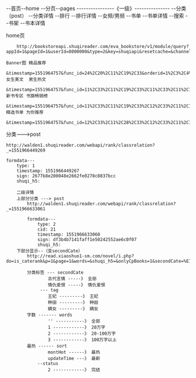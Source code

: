 ###
--首页--home
--分页--pages
	----------------《一级》---------------
    --分类（post）
		--分类详情
	--排行
		--排行详情
	--女频/男频
	--书单
		--书单详情
	--搜索
--书架
--书本详情

home页
		
        http://bookstoreapi.shuqireader.com/eva_bookstore/v1/module/query?appId=1&pageId=1&userId=8000000&type=2&key=shuqiapi&resetcache=&channelId=&versionId=&ver=&shuqi_h5=&md5key=&resetcache=
	
	Banner图 精品推荐
		&timestamp=1551964757&func_id=24%2C20%2C11%2C19%2C33&orderid=1%2C3%2C4%2C6%2C7&sign=CFC67F40E5E9D843717CF2968A8E82D9
	女生美文  男生热文
		&timestamp=1551964757&func_id=11%2C33%2C11%2C19%2C33%2C11%2C33%2C11%2C19%2C33&orderid=8%2C9%2C10%2C11%2C12%2C13%2C14%2C15%2C16%2C17&sign=8F1AF48FB44E4248DFEF5784D99589E4
	新书专区 书旗畅销榜
		&timestamp=1551964757&func_id=11%2C33%2C11%2C19%2C33%2C12%2C33%2C11%2C19%2C33&orderid=18%2C19%2C23%2C24%2C25%2C26%2C27%2C28%2C29%2C30&sign=98F194015552872F5EBDECE0A5C01157
	精选书单 为你推荐
		&timestamp=1551964757&func_id=12%2C33%2C11%2C28%2C33%2C12%2C33%2C11%2C19&orderid=31%2C32%2C33%2C34%2C35%2C36%2C37%2C38%2C39&sign=8B437FAC68764D298872E5BC181F0826



分类--->post

	http://walden1.shuqireader.com/webapi/rank/classrelation?_=1551966449269
		
	formdata---
		type: 1
		timestamp: 1551966449267
		sign: 2677b8e200048e2662fe0270c0837bcc
		shuqi_h5: 

	    二级详情
		上部分分类 ---> post
			http://walden1.shuqireader.com/webapi/rank/classrelation?_=1551966633061
			
			formdata---
				type: 2
				cid: 21
				timestamp: 1551966633060
				sign: df3b4b7141faff1e50242552ae6c0f07
				shuqi_h5: 
		下部分显示--（变secondCate）
			http://read.xiaoshuo1-sm.com/novel/i.php?do=is_caterank&p=1&page=1&words=&shuqi_h5=&onlyCpBooks=1&secondCate=%E7%8E%B0%E4%BB%A3%E8%A8%80%E6%83%85&sort=monthHot&_=1551966633220
			
			分类标签 --- secondCate
					古代言情 -----》 全部
					情仇爱恨 -----》 情仇爱恨
				 --- tag 
					王妃 ---------》 王妃
					种田 ---------》 种田
					嫡女 ---------》 嫡女
			字数 ------- words
					'' -----------》 全部
					1 ------------》 20万字
					2 ------------》 20-100万字
					3 ------------》 100万字以上
			最热 ------ sort
					montHot ------》 最热
					updateTime ---》 最新
				--status
					2 ------------》 完结

